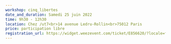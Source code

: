 ```yaml
---
workshop: cinq_libertes
date_and_duration: Samedi 25 juin 2022
time: 9h30 - 12h30
location: Chez /ut7<br>14 avenue Ledru-Rollin<br>75012 Paris
price: participation libre
registration_url: https://widget.weezevent.com/ticket/E856620/?locale=fr-FR&width_auto=1
---
```


